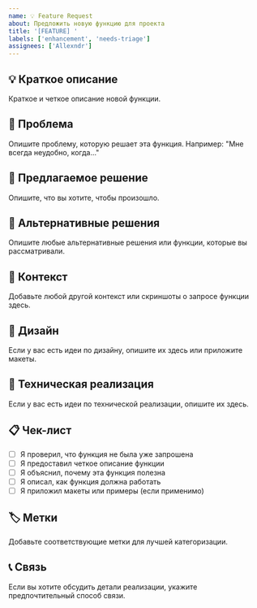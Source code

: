 ```yaml
---
name: 💡 Feature Request
about: Предложить новую функцию для проекта
title: '[FEATURE] '
labels: ['enhancement', 'needs-triage']
assignees: ['Allexndr']
---
```


## 💡 Краткое описание

Краткое и четкое описание новой функции.

## 🎯 Проблема

Опишите проблему, которую решает эта функция. Например: "Мне всегда неудобно, когда..."

## 💭 Предлагаемое решение

Опишите, что вы хотите, чтобы произошло.

## 🔄 Альтернативные решения

Опишите любые альтернативные решения или функции, которые вы рассматривали.

## 📱 Контекст

Добавьте любой другой контекст или скриншоты о запросе функции здесь.

## 🎨 Дизайн

Если у вас есть идеи по дизайну, опишите их здесь или приложите макеты.

## 🔧 Техническая реализация

Если у вас есть идеи по технической реализации, опишите их здесь.

## 📋 Чек-лист

- [ ] Я проверил, что функция не была уже запрошена
- [ ] Я предоставил четкое описание функции
- [ ] Я объяснил, почему эта функция полезна
- [ ] Я описал, как функция должна работать
- [ ] Я приложил макеты или примеры (если применимо)

## 🏷️ Метки

Добавьте соответствующие метки для лучшей категоризации.

## 📞 Связь

Если вы хотите обсудить детали реализации, укажите предпочтительный способ связи.
